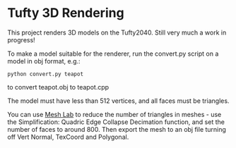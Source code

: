 # Tufty 3D Rendering

This project renders 3D models on the Tufty2040.  Still very much a work in progress!

To make a model suitable for the renderer, run the convert.py script on a model in obj format, e.g.:

    python convert.py teapot

to convert teapot.obj to teapot.cpp

The model must have less than 512 vertices, and all faces must be triangles.

You can use [Mesh Lab](https://www.meshlab.net/) to reduce the number of triangles in meshes - use the Simplification: Quadric Edge Collapse Decimation function, and set the number of faces to around 800.  Then export the mesh to an obj file turning off Vert Normal, TexCoord and Polygonal.
